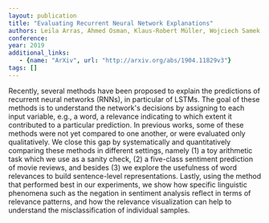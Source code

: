 ```yaml
---
layout: publication
title: "Evaluating Recurrent Neural Network Explanations"
authors: Leila Arras, Ahmed Osman, Klaus-Robert Müller, Wojciech Samek
conference: 
year: 2019
additional_links: 
   - {name: "ArXiv", url: "http://arxiv.org/abs/1904.11829v3"}
tags: []
---
```

Recently, several methods have been proposed to explain the predictions of
recurrent neural networks (RNNs), in particular of LSTMs. The goal of these
methods is to understand the network's decisions by assigning to each input
variable, e.g., a word, a relevance indicating to which extent it contributed
to a particular prediction. In previous works, some of these methods were not
yet compared to one another, or were evaluated only qualitatively. We close
this gap by systematically and quantitatively comparing these methods in
different settings, namely (1) a toy arithmetic task which we use as a sanity
check, (2) a five-class sentiment prediction of movie reviews, and besides (3)
we explore the usefulness of word relevances to build sentence-level
representations. Lastly, using the method that performed best in our
experiments, we show how specific linguistic phenomena such as the negation in
sentiment analysis reflect in terms of relevance patterns, and how the
relevance visualization can help to understand the misclassification of
individual samples.
